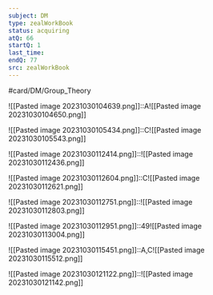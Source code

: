 ```yaml
---
subject: DM
type: zealWorkBook
status: acquiring
atQ: 66
startQ: 1
last_time:
endQ: 77
src: zealWorkBook
---
```

#card/DM/Group_Theory

![[Pasted image 20231030104639.png]]::A![[Pasted image 20231030104650.png]] <!--SR:!2023-11-05,4,270-->


![[Pasted image 20231030105434.png]]::C![[Pasted image 20231030105543.png]] <!--SR:!2023-11-04,4,270-->

![[Pasted image 20231030112414.png]]::![[Pasted image 20231030112436.png]] <!--SR:!2023-11-03,3,250-->


![[Pasted image 20231030112604.png]]::C![[Pasted image 20231030112621.png]] <!--SR:!2023-11-03,2,230-->


![[Pasted image 20231030112751.png]]::![[Pasted image 20231030112803.png]] <!--SR:!2023-11-05,4,270-->


![[Pasted image 20231030112951.png]]::49![[Pasted image 20231030113004.png]] <!--SR:!2023-11-04,4,270-->

![[Pasted image 20231030115451.png]]::A,C![[Pasted image 20231030115512.png]] <!--SR:!2023-11-04,3,250-->

![[Pasted image 20231030121122.png]]::![[Pasted image 20231030121142.png]] <!--SR:!2023-11-03,3,250-->